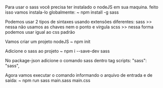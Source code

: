 
Para usar o sass você precisa ter instalado o nodeJS em sua maquina.
feito isso vamos instala-lo globalmente:
~ npm install -g sass


Podemos usar 2 tipos de sintaxes usando extensões diferentes:
sass >> nessa não usamos as chaves nem o ponto e virgula
scss >> nessa forma podemos usar igual ao css padrão

Vamos criar um projeto nodeJS
~ npm init

Adicione o sass ao projeto
~ npm i --save-dev sass

No package-json adicione o comando sass dentro tag scripts:
 "sass": "sass",

 Agora vamos executar o comando informando o arquivo de entrada e de saída:
 ~ npm run sass main.sass main.css

 